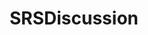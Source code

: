---
title: SRSDiscussion
crosslinks:
- socialjustice101
- FemmeThoughts
- AskFemmeThoughts
- aznidentity
- science
- BadSocialScience
- SuicideWatch
- AskHistorians
- download
- BDSMcommunity
- changemyview
---